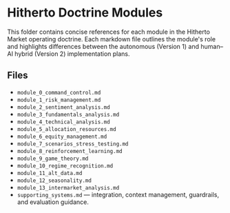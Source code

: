 # Hitherto Doctrine Modules

This folder contains concise references for each module in the Hitherto Market operating doctrine. Each markdown file outlines the module's role and highlights differences between the autonomous (Version 1) and human–AI hybrid (Version 2) implementation plans.

## Files
- `module_0_command_control.md`
- `module_1_risk_management.md`
- `module_2_sentiment_analysis.md`
- `module_3_fundamentals_analysis.md`
- `module_4_technical_analysis.md`
- `module_5_allocation_resources.md`
- `module_6_equity_management.md`
- `module_7_scenarios_stress_testing.md`
- `module_8_reinforcement_learning.md`
- `module_9_game_theory.md`
- `module_10_regime_recognition.md`
- `module_11_alt_data.md`
- `module_12_seasonality.md`
- `module_13_intermarket_analysis.md`
- `supporting_systems.md` — integration, context management, guardrails, and evaluation guidance.
